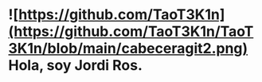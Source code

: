 # ![https://github.com/TaoT3K1n](https://github.com/TaoT3K1n/TaoT3K1n/blob/main/cabeceragit2.png) Hola, soy Jordi Ros.

